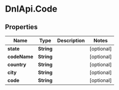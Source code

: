 # DnlApi.Code

## Properties
Name | Type | Description | Notes
------------ | ------------- | ------------- | -------------
**state** | **String** |  | [optional] 
**codeName** | **String** |  | [optional] 
**country** | **String** |  | [optional] 
**city** | **String** |  | [optional] 
**code** | **String** |  | [optional] 


